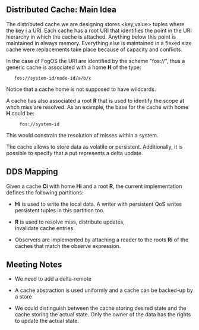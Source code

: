 ## Distributed Cache: Main Idea

The distributed cache we are designing stores <key,value> tuples where
the key i a URI. Each cache has a root URI that identifies the point
in the URI hierarchy in which the cache is attached. Anything below
this point is maintained in always memory. Everything else is
maintained in a fiexed size cache were replacements take place because
of capacity and conflicts.

In the case of FogOS the URI are identified by the scheme "fos://",
thus a generic cache is associated with a home **H** of the type:

       fos://system-id/node-id/a/b/c

Notice that a cache home is not supposed to have wildcards.

A cache has also associated a root **R** that is used to identify the
scope at whch miss are resolved. As an example, the base for the cache with home **H** could be:

      	 fos://system-id

This would constrain the resolution of misses within a system. 

The cache allows to store data as volatile or
persistent. Additionally, it is possible to specify that a put
represents a delta update.

## DDS Mapping 

Given a cache **Ci** with home **Hi** and a root **R**, the current
implementation defines the following partitions:

- **Hi** is used to write the local data. A writer with persistent QoS
  writes persistent tuples in this partition too.

- **R** is used to resolve miss, distribute updates,  
    invalidate cache entries.

- Observers are implemented by attaching a reader to the roots **Ri**
  of the caches that match the observe expression.



## Meeting Notes

- We need to add a delta-remote

- A cache abstraction is used uniformly and a cache can be backed-up
  by a store

- We could distinguish between the cache storing desired state and the
  cache storing the actual state. Only the owner of the data has the
  rights to update the actual state.
  


